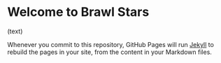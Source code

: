 # Welcome to Brawl Stars

(text)

Whenever you commit to this repository, GitHub Pages will run [Jekyll](https://jekyllrb.com/) to rebuild the pages in your site, from the content in your Markdown files.
